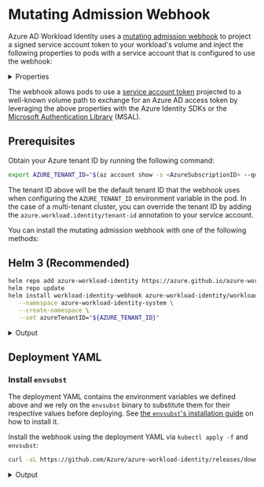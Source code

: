 # Mutating Admission Webhook

<!-- toc -->

Azure AD Workload Identity uses a [mutating admission webhook][1] to project a signed service account token to your workload's volume and inject the following properties to pods with a service account that is configured to use the webhook:

<details>
<summary>Properties</summary>

| Environment variable         | Description                                                                              |
| ---------------------------- | ---------------------------------------------------------------------------------------- |
| `AZURE_AUTHORITY_HOST`       | The Azure Active Directory (AAD) endpoint.                                               |
| `AZURE_CLIENT_ID`            | The application/client ID of the Azure AD application or user-assigned managed identity. |
| `AZURE_TENANT_ID`            | The tenant ID of the Azure subscription.                                                 |
| `AZURE_FEDERATED_TOKEN_FILE` | The path of the projected service account token file.                                    |

| Volume                 | Description                           |
| ---------------------- | ------------------------------------- |
| `azure-identity-token` | The projected service account volume. |

| Volume mount                                         | Description                                           |
| ---------------------------------------------------- | ----------------------------------------------------- |
| `/var/run/secrets/azure/tokens/azure-identity-token` | The path of the projected service account token file. |

</details>

The webhook allows pods to use a [service account token][2] projected to a well-known volume path to exchange for an Azure AD access token by leveraging the above properties with the Azure Identity SDKs or the [Microsoft Authentication Library][3] (MSAL).

## Prerequisites

Obtain your Azure tenant ID by running the following command:

```bash
export AZURE_TENANT_ID="$(az account show -s <AzureSubscriptionID> --query tenantId -otsv)"
```

The tenant ID above will be the default tenant ID that the webhook uses when configuring the `AZURE_TENANT_ID` environment variable in the pod. In the case of a multi-tenant cluster, you can override the tenant ID by adding the `azure.workload.identity/tenant-id` annotation to your service account.

You can install the mutating admission webhook with one of the following methods:

## Helm 3 (Recommended)

```bash
helm repo add azure-workload-identity https://azure.github.io/azure-workload-identity/charts
helm repo update
helm install workload-identity-webhook azure-workload-identity/workload-identity-webhook \
   --namespace azure-workload-identity-system \
   --create-namespace \
   --set azureTenantID="${AZURE_TENANT_ID}"
```

<details>
<summary>Output</summary>

```bash
namespace/azure-workload-identity-system created
NAME: workload-identity-webhook
LAST DEPLOYED: Wed Aug  4 10:49:20 2021
NAMESPACE: azure-workload-identity-system
STATUS: deployed
REVISION: 1
TEST SUITE: None
```

</details>

## Deployment YAML

### Install `envsubst`

The deployment YAML contains the environment variables we defined above and we rely on the `envsubst` binary to substitute them for their respective values before deploying. See [the `envsubst`'s installation guide][4] on how to install it.

Install the webhook using the deployment YAML via `kubectl apply -f` and `envsubst`:

```bash
curl -sL https://github.com/Azure/azure-workload-identity/releases/download/v1.0.0-alpha.0/azure-wi-webhook.yaml | envsubst | kubectl apply -f -
```

<details>
<summary>Output</summary>

```bash
namespace/azure-workload-identity-system created
serviceaccount/azure-wi-webhook-admin created
role.rbac.authorization.k8s.io/azure-wi-webhook-manager-role created
clusterrole.rbac.authorization.k8s.io/azure-wi-webhook-manager-role created
rolebinding.rbac.authorization.k8s.io/azure-wi-webhook-manager-rolebinding created
clusterrolebinding.rbac.authorization.k8s.io/azure-wi-webhook-manager-rolebinding created
configmap/azure-wi-webhook-config created
secret/azure-wi-webhook-server-cert created
service/azure-wi-webhook-webhook-service created
deployment.apps/azure-wi-webhook-controller-manager created
mutatingwebhookconfiguration.admissionregistration.k8s.io/azure-wi-webhook-mutating-webhook-configuration created
```

</details>

[1]: https://kubernetes.io/docs/reference/access-authn-authz/admission-controllers/#mutatingadmissionwebhook

[2]: https://kubernetes.io/docs/tasks/configure-pod-container/configure-service-account/#service-account-token-volume-projection

[3]: https://docs.microsoft.com/en-us/azure/active-directory/develop/msal-overview

[4]: https://github.com/a8m/envsubst#installation
